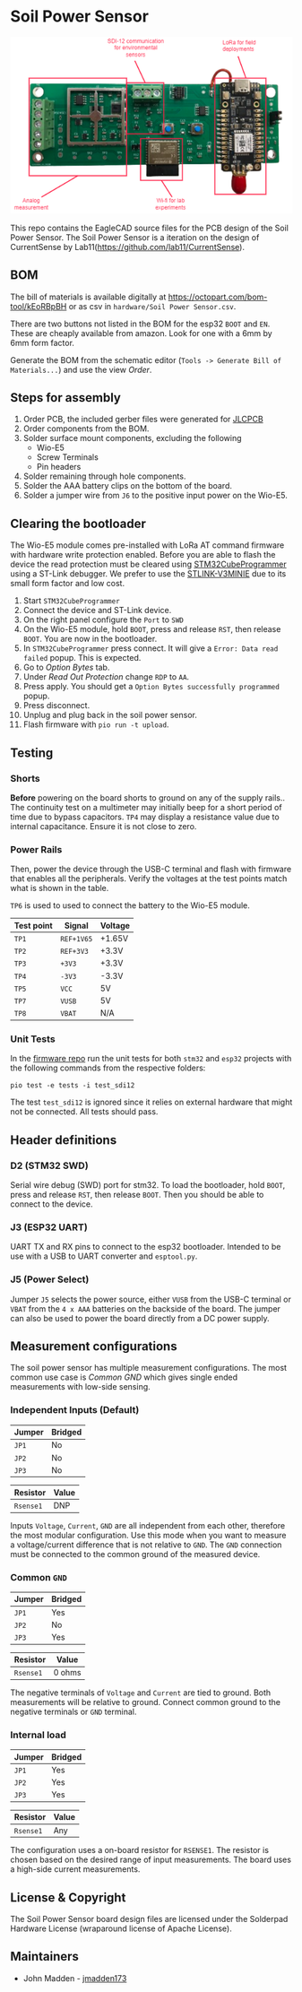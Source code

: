 # Soil Power Sensor

![Annotated Soil Power Sensor](images/sps.png)

This repo contains the EagleCAD source files for the PCB design of the Soil Power Sensor. The Soil Power Sensor is a iteration on the design of CurrentSense by Lab11(https://github.com/lab11/CurrentSense).

## BOM

The bill of materials is available digitally at https://octopart.com/bom-tool/kEoRBpBH or as csv in `hardware/Soil Power Sensor.csv`.

There are two buttons not listed in the BOM for the esp32 `BOOT` and `EN`. These are cheaply available from amazon. Look for one with a 6mm by 6mm form factor.

Generate the BOM from the schematic editor (`Tools -> Generate Bill of Materials...`) and use the view *Order*.

## Steps for assembly

1. Order PCB, the included gerber files were generated for [JLCPCB](https://jlcpcb.com/)
2. Order components from the BOM.
3. Solder surface mount components, excluding the following
	- Wio-E5
	- Screw Terminals
	- Pin headers
4. Solder remaining through hole components.
5. Solder the AAA battery clips on the bottom of the board.
6. Solder a jumper wire from `J6` to the positive input power on the Wio-E5.

## Clearing the bootloader

The Wio-E5 module comes pre-installed with LoRa AT command firmware with hardware write protection enabled. Before you are able to flash the device the read protection must be cleared using [STM32CubeProgrammer](https://www.st.com/en/development-tools/stm32cubeprog.html) using a ST-Link debugger. We prefer to use the [STLINK-V3MINIE](https://www.st.com/en/development-tools/stlink-v3minie.html) due to its small form factor and low cost.

1. Start `STM32CubeProgrammer`
2. Connect the device and ST-Link device.
3. On the right panel configure the `Port` to `SWD`
4. On the Wio-E5 module, hold `BOOT`, press and release `RST`, then release `BOOT`. You are now in the bootloader.
5. In `STM32CubeProgrammer` press connect. It will give a `Error: Data read failed` popup. This is expected.
6. Go to *Option Bytes* tab.
7. Under *Read Out Protection* change `RDP` to `AA`.
8. Press apply. You should get a `Option Bytes successfully programmed` popup.
9. Press disconnect.
10. Unplug and plug back in the soil power sensor.
11. Flash firmware with `pio run -t upload`.

## Testing

### Shorts
**Before** powering on the board shorts to ground on any of the supply rails.. The continuity test on a multimeter may initially beep for a short period of time due to bypass capacitors. `TP4` may display a resistance value due to internal capacitance. Ensure it is not close to zero.

### Power Rails

Then, power the device through the USB-C terminal and flash with firmware that enables all the peripherals. Verify the voltages at the test points match what is shown in the table.

`TP6` is used to used to connect the battery to the Wio-E5 module.

| Test point | Signal     | Voltage |
| ---------- | ---------- | ------- |
| `TP1`      | `REF+1V65` | +1.65V  |
| `TP2`      | `REF+3V3`  | +3.3V   |
| `TP3`      | `+3V3`     | +3.3V   |
| `TP4`      | `-3V3`     | -3.3V   |
| `TP5`      | `VCC`      | 5V      |
| `TP7`      | `VUSB`     | 5V      |
| `TP8`      | `VBAT`     | N/A     |

### Unit Tests

In the [firmware repo](https://github.com/jlab-sensing/soil-power-sensor-firmware) run the unit tests for both `stm32` and `esp32` projects with the following commands from the respective folders:

```
pio test -e tests -i test_sdi12
```

The test `test_sdi12` is ignored since it relies on external hardware that might not be connected. All tests should pass.

## Header definitions

### D2 (STM32 SWD)

Serial wire debug (SWD) port for stm32. To load the bootloader, hold `BOOT`, press and release `RST`, then release `BOOT`. Then you should be able to connect to the device.

### J3 (ESP32 UART)

UART TX and RX pins to connect to the esp32 bootloader. Intended to be use with a USB to UART converter and `esptool.py`.

### J5 (Power Select)

Jumper `J5` selects the power source, either `VUSB` from the USB-C terminal or `VBAT` from the `4 x AAA` batteries on the backside of the board. The jumper can also be used to power the board directly from a DC power supply.

## Measurement configurations

The soil power sensor has multiple measurement configurations. The most common use case is *Common GND* which gives single ended measurements with low-side sensing.

### Independent Inputs (Default)

| Jumper | Bridged |
|---|---|
| `JP1` | No |
| `JP2` | No |
| `JP3` | No |

| Resistor | Value |
|---|---|
| `Rsense1` | DNP |

Inputs `Voltage`, `Current`, `GND` are all independent from each other, therefore the most modular configuration. Use this mode when you want to measure a voltage/current difference that is not relative to `GND`. The `GND` connection must be connected to the common ground of the measured device.

### Common `GND`

| Jumper | Bridged |
|---|---|
| `JP1` | Yes |
| `JP2` | No |
| `JP3` | Yes |

| Resistor | Value |
|---|---|
| `Rsense1` | 0 ohms |


The negative terminals of `Voltage` and `Current` are tied to ground. Both measurements will be relative to ground. Connect common ground to the negative terminals or `GND` terminal.

### Internal load

| Jumper | Bridged |
|---|---|
| `JP1` | Yes |
| `JP2` | Yes |
| `JP3` | Yes |

| Resistor | Value |
|---|---|
| `Rsense1` | Any |

The configuration uses a on-board resistor for `RSENSE1`. The resistor is chosen based on the desired range of input measurements. The board uses a high-side current measurements.

## License & Copyright

The Soil Power Sensor board design files are licensed under the Solderpad Hardware License (wraparound license of Apache License).

## Maintainers

- John Madden - [jmadden173](https://github.com/jmadden173)
